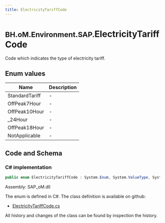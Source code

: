 ```yaml
---
title: ElectricityTariffCode
---
```


# <small>BH.oM.Environment.SAP.</small>**ElectricityTariffCode**

Code which indicates the type of electricity tariff.

## Enum values

| Name            | Description                                                    |
|-----------------|----------------------------------------------------------------|
| StandardTariff |  -  |
| OffPeak7Hour |  -  |
| OffPeak10Hour |  -  |
| _24Hour |  -  |
| OffPeak18Hour |  -  |
| NotApplicable |  -  |


## Code and Schema

### C# implementation

``` C# title="C#"
public enum ElectricityTariffCode : System.Enum, System.ValueType, System.IComparable, System.ISpanFormattable, System.IFormattable, System.IConvertible
```

Assembly: SAP_oM.dll

The enum is defined in C#. The class definition is available on github:

- [ElectricityTariffCode.cs](https://github.com/BHoM/SAP_Toolkit/blob/develop/SAP_oM/Enums\ElectricityTariffCode.cs)

All history and changes of the class can be found by inspection the history.
